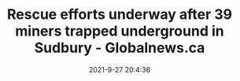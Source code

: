 ---
"title": "Rescue efforts underway after 39 miners trapped underground in Sudbury - Globalnews.ca"
"date": "2021-9-27 20:4:36"
"feed_name": "GOOGLENEWSMINING"
"feed_website": "https://news.google.com/search?q=mining%2Bincident&hl=en-US&gl=US&ceid=US:en"
"feed_rss": "https://news.google.com/rss/search?q=mining%2Bincident&hl=en-US&gl=US&ceid=US:en"
"link": "https://globalnews.ca/news/8224668/miners-trapped-sudbury/"
"file": "_posts/2021-1-1-5d0cad85ba27b3c7a78c0cde8fdea76bf743035a.md"
"accident": "1"
"drilling": "0"
"dead": "0"
"injured": "39"
"where": "mining site"
"place": "Sudbury"
---